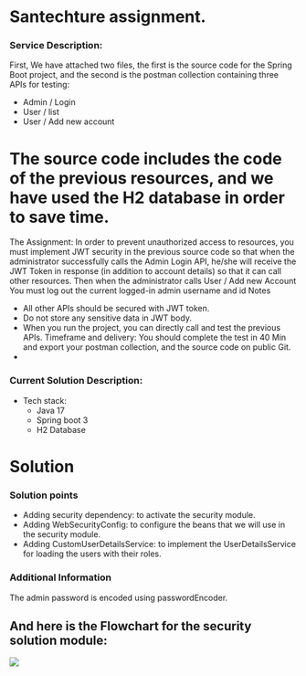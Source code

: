 # Santechture assignment.

### Service Description:

First, We have attached two files, the first is the source code for the Spring Boot project, and the second is the postman
collection containing three APIs for testing:
- Admin / Login
- User / list
- User / Add new account
 # The source code includes the code of the previous resources, and we have used the H2 database in order to save time.
  The Assignment:
  In order to prevent unauthorized access to resources, you must implement JWT security in the previous source code so
  that when the administrator successfully calls the Admin Login API, he/she will receive the JWT Token in response (in
  addition to account details) so that it can call other resources. Then when the administrator calls User / Add new
  Account You must log out the current logged-in admin username and id
  Notes
- All other APIs should be secured with JWT token.
- Do not store any sensitive data in JWT body.
- When you run the project, you can directly call and test the previous APIs.
  Timeframe and delivery:
  You should complete the test in 40 Min and export your postman collection, and the source code on public Git.
- 
### Current Solution Description:
* Tech stack:
  * Java 17
  * Spring boot 3
  * H2 Database

# Solution
### Solution points 
- Adding security dependency: to activate the security module.
- Adding WebSecurityConfig: to configure the beans that we will use in the security module.
- Adding CustomUserDetailsService: to implement the UserDetailsService for loading the users with their roles.

### Additional Information
The admin password is encoded using passwordEncoder.

## And here is the Flowchart for the security solution module:

![](https://raw.github.com/elshabrawy/admin-test-api/blob/main/Security-chart.png)
